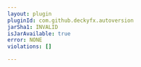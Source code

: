 ```yaml
---
layout: plugin
pluginId: com.github.deckyfx.autoversion
jarSha1: INVALID
isJarAvailable: true
error: NONE
violations: []

---
```

